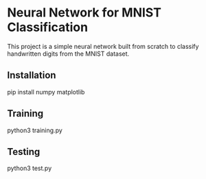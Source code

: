 # Neural Network for MNIST Classification

This project is a simple neural network built from scratch to classify handwritten digits from the MNIST dataset.

## Installation

pip install numpy matplotlib

## Training
python3 training.py

## Testing
python3 test.py

